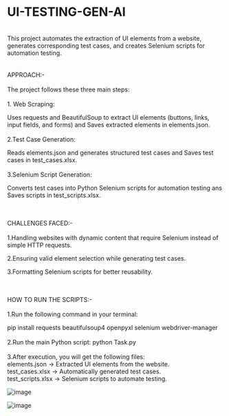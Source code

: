 # UI-TESTING-GEN-AI


<br>
This project automates the extraction of UI elements from a website, generates corresponding test cases, and creates Selenium scripts for automation testing.
<br><br>
<br>
APPROACH:-
<br><br>
The project follows these three main steps:
<br><br>
1. Web Scraping:

Uses requests and BeautifulSoup to extract UI elements (buttons, links, input fields, and forms) and Saves extracted elements in elements.json.
<br><br>
2.Test Case Generation:

Reads elements.json and generates structured test cases and Saves test cases in test_cases.xlsx.
<br><br>
3.Selenium Script Generation:

Converts test cases into Python Selenium scripts for automation testing ans Saves scripts in test_scripts.xlsx.
<br><br><br>

CHALLENGES FACED:-<br><br>
1.Handling websites with dynamic content that require Selenium instead of simple HTTP requests.<br>

2.Ensuring valid element selection while generating test cases.<br>

3.Formatting Selenium scripts for better reusability.
<br><br><br>



HOW TO RUN THE SCRIPTS:-<br><br>
1.Run the following command in your terminal:  


pip install requests beautifulsoup4 openpyxl selenium webdriver-manager<br><br>
2.Run the main Python script:  python Task.py <br><br>
3.After execution, you will get the following files:
<br>
elements.json → Extracted UI elements from the website.
<br>
test_cases.xlsx → Automatically generated test cases.
<br>
test_scripts.xlsx → Selenium scripts to automate testing.

![image](https://github.com/user-attachments/assets/71625b72-5ecc-4c97-810c-28fb97df7bff)

![image](https://github.com/user-attachments/assets/e14c9473-2830-46ae-9225-035c88f5b9b1)







